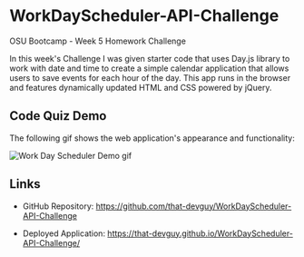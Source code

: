 # WorkDayScheduler-API-Challenge
OSU Bootcamp - Week 5 Homework Challenge

In this week's Challenge I was given starter code that uses Day.js library to work with date and time to create a simple calendar application that allows users to save events for each hour of the day. This app runs in the browser and features dynamically updated HTML and CSS powered by jQuery.

## Code Quiz Demo

The following gif shows the web application's appearance and functionality:

![Work Day Scheduler Demo gif](/assets/images/workday-scheduler-demo.gif) 

## Links

- GitHub Repository: https://github.com/that-devguy/WorkDayScheduler-API-Challenge

- Deployed Application: https://that-devguy.github.io/WorkDayScheduler-API-Challenge/